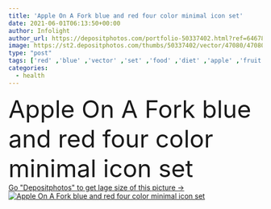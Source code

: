 ```yaml
---
title: 'Apple On A Fork blue and red four color minimal icon set'
date: 2021-06-01T06:13:50+00:00
author: Infolight
author_url: https://depositphotos.com/portfolio-50337402.html?ref=64678756
image: https://st2.depositphotos.com/thumbs/50337402/vector/47080/470803844/api_thumb_450.jpg?forcejpeg=true
type: "post"
tags: ['red' ,'blue' ,'vector' ,'set' ,'food' ,'diet' ,'apple' ,'fruit' ,'healthcare' ,'icon' ,'flat' ,'logo' ,'diets' ,'minimal' ,'eps' ,'premium' ,'health care' ,'healthy food' ,'medicine and health' ]
categories: 
  - health
---
```

<div aling="center">
            <font size="60"> Apple On A Fork blue and red four color minimal icon set</font>   
</div>
<div>
    <a href='https://st2.depositphotos.com/thumbs/50337402/vector/47080/470803844/api_thumb_450.jpg?forcejpeg=true?ref=64678756' target=_blank > Go "Depositphotos" to get lage size of this picture ->
        <img href='https://st2.depositphotos.com/thumbs/50337402/vector/47080/470803844/api_thumb_450.jpg?forcejpeg=true?ref=64678756' src='https://st2.depositphotos.com/50337402/47080/v/950/depositphotos_470803844-stock-illustration-apple-fork-blue-red-four.jpg?forcejpeg=true' alt='Apple On A Fork blue and red four color minimal icon set' >
    </a>
</div>
